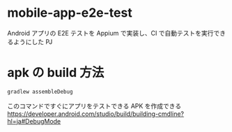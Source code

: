 # mobile-app-e2e-test

Android アプリの E2E テストを Appium で実装し、CI で自動テストを実行できるようにした PJ

# apk の build 方法

```cmd
gradlew assembleDebug
```

このコマンドですぐにアプリをテストできる APK を作成できる<br>
https://developer.android.com/studio/build/building-cmdline?hl=ja#DebugMode
